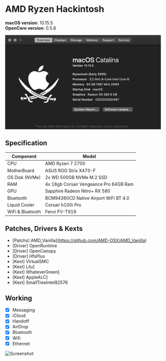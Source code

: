 # AMD Ryzen Hackintosh

**macOS version**: 10.15.5  
**OpenCore version**: 0.5.8 

![Screenshot](https://github.com/kdbaustert/ryzen-hackintosh/blob/master/images/about-mac-screenshot.png)

## Specification
| Component        | Model                                  |
| ---------------- | -------------------------------------- |
| CPU              | AMD Ryzen 7 2700                       |
| MotherBoard      | ASUS ROG Strix X470-F                  |
| OS Disk (NVMe)   | 2x WD 500GB NVMe M.2 SSD               |
| RAM              | 4x 16gb Corsair Vengeance Pro 64GB Ram |
| GPU              | Sapphire Radeon Nitro+ RX 580          |
| Bluetooth        | BCM94360CD Native Airport WiFi BT 4.0  |
| Liquid Cooler    | Corsair h100i Pro                      |
| WiFi & Bluetooth | Fenvi FV-T919                          |

## Patches, Drivers & Kexts

- [Patchs] AMD_Vanilla](https://github.com/AMD-OSX/AMD_Vanilla)
- [Driver] OpenRuntime
- [Driver] OpenCanopy
- [Driver] HfsPlus
- [Kext] VirtualSMC
- [Kext] Lilu]
- [Kext] WhateverGreen]
- [Kext] AppleALC]
- [Kext] SmallTreeIntel82576

## Working

- [x] Messaging
- [x] iCloud
- [x] Handoff
- [x] AirDrop
- [x] Bluetooth
- [x] Wifi
- [x] Ethernet

![Screenshot](https://github.com/kdbaustert/ryzen-hackintosh/blob/master/images/IMG_5963.png)

